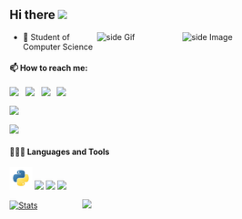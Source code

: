 ## Hi there <img src="https://github.com/user-attachments/assets/9857e5b8-467a-4555-8d90-ef0841c592b0" width="109px">


<!--
**renato123b/renato123b** is a ✨ _special_ ✨ repository because its `README.md` (this file) appears on your GitHub profile.

Here are some ideas to get you started:

- 🔭 I’m currently working on ...
- 🌱 I’m currently learning ...
- 👯 I’m looking to collaborate on ...
- 🤔 I’m looking for help with ...
- 💬 Ask me about ...
- 📫 How to reach me: ...
- 😄 Pronouns: ...
- ⚡ Fun fact: ...
-->

  <img src="https://github.com/sciencepal/sciencepal/blob/master/assets/life_balance.gif" alt="side Image" align="right" width="200" height="auto" />
<a href="https://ko-fi.com/sciencepal"> <img src="https://media3.giphy.com/media/ZEB6yFbLnhyQf7g3hn/giphy.gif" alt="side Gif" align="right" width="150" height="auto"/> </a>
 
  - 🔭 Student of Computer Science

  
#### 📫 How to reach me:
[<img src="https://upload.wikimedia.org/wikipedia/commons/8/83/Steam_icon_logo.svg" width="3.5%"/>](https://steamcommunity.com/profiles/76561198452596918/)  &nbsp; 
[<img src="https://github.com/sciencepal/sciencepal/blob/master/assets/discord-round.svg" width="3.5%"/>](https://discord.gg/MnUUbHe)  &nbsp; 
[<img src="https://img.icons8.com/color/48/000000/linkedin.png" width="3.5%"/>](https://www.linkedin.com/in/renato-almeida-413508142)  &nbsp; 
[<img src="https://img.icons8.com/fluent/48/000000/instagram-new.png" width="3.5%"/>](https://www.instagram.com/renato_123b?igsh=NGF0bXV1MW9oaGtq)  &nbsp; 

[<img src="https://img.icons8.com/fluent/48/000000/instagram-new.png" width="3.5%"/>](https://www.instagram.com/aditya.pal23/)  &nbsp; 

[<img src="https://img.icons8.com/fluent/48/000000/gmail.png" width="3.5%"/>](https://mail.google.com/mail/?view=cm&to=renatocarvalho1403@gmail.com)



  
  #### 👨🏻‍💻 Languages and Tools <br />
  <code><img height="40" src="https://raw.githubusercontent.com/github/explore/80688e429a7d4ef2fca1e82350fe8e3517d3494d/topics/python/python.png"></code>
  <code><img height="40" src="https://static.vecteezy.com/system/resources/previews/027/127/463/original/javascript-logo-javascript-icon-transparent-free-png.png"></code>
  <code><img height="40" src="https://cdn.iconscout.com/icon/free/png-256/free-node-js-1174925.png?f=webp"></code>
  <code><img height="40" src="https://cdn.iconscout.com/icon/free/png-256/free-java-60-1174953.png?f=webp"></code>

[![Stats](https://github-readme-stats.vercel.app/api?username=sciencepal&show_icons=true&theme=radical)](https://github-readme-stats.vercel.app/api?username=sciencepal&show_icons=true&theme=radical)&nbsp; &nbsp; &nbsp; &nbsp; &nbsp; &nbsp; &nbsp; &nbsp; &nbsp; &nbsp; <img src="https://media4.giphy.com/media/v1.Y2lkPTc5MGI3NjExOTViMHJvMXN0NXNrbmlzYTl3bTJ6bGo3ZTN0eWNpOGV5ZHdnd2tkbCZlcD12MV9pbnRlcm5hbF9naWZfYnlfaWQmY3Q9Zw/bGgsc5mWoryfgKBx1u/giphy.webp" width="195">
  
  

  
